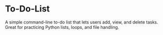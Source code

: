 # To-Do-List
A simple command-line to-do list that lets users add, view, and delete tasks. Great for practicing Python lists, loops, and file handling.
